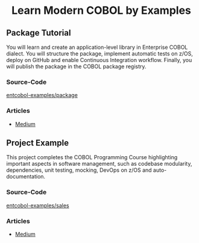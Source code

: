 <h1 align="center">Learn Modern COBOL by Examples</h1>

## Package Tutorial
You will learn and create an application-level library in Enterprise COBOL dialect. You will structure the package, implement automatic tests on z/OS, deploy on GitHub and enable Continuous Integration workflow. Finally, you will publish the package in the COBOL package registry.

### Source-Code
[entcobol-examples/package](https://github.com/OlegKunitsyn/entcobol-examples/tree/master/package)

### Articles
- [Medium](https://medium.com/@oleg.kunitsyn/enterprise-cobol-package-tutorial-2b2288f84f0e)


## Project Example
This project completes the COBOL Programming Course highlighting important aspects in software management, such as codebase modularity, dependencies, unit testing, mocking, DevOps on z/OS and auto-documentation.

### Source-Code
[entcobol-examples/sales](https://github.com/OlegKunitsyn/entcobol-examples/tree/master/sales)

### Articles
- [Medium](https://medium.com/@oleg-kunitsyn/enterprise-cobol-project-example-4340174ef476)
